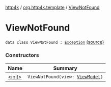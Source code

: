 [http4k](../../index.md) / [org.http4k.template](../index.md) / [ViewNotFound](./index.md)

# ViewNotFound

`data class ViewNotFound : `[`Exception`](https://kotlinlang.org/api/latest/jvm/stdlib/kotlin/-exception/index.html) [(source)](https://github.com/http4k/http4k/blob/master/http4k-core/src/main/kotlin/org/http4k/template/ViewNotFound.kt#L3)

### Constructors

| Name | Summary |
|---|---|
| [&lt;init&gt;](-init-.md) | `ViewNotFound(view: `[`ViewModel`](../-view-model/index.md)`)` |
